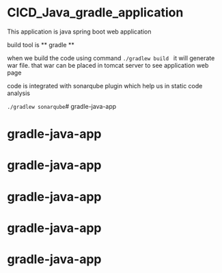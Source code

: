 # CICD_Java_gradle_application

This application is java spring boot web application  

build tool is ** gradle **

when we build the code using command ```./gradlew build ``` it will generate war file. that war can be placed in tomcat server to see application web page

code is integrated with sonarqube plugin which help us in static code analysis 

``` ./gradlew sonarqube ```# gradle-java-app
# gradle-java-app
# gradle-java-app
# gradle-java-app
# gradle-java-app
# gradle-java-app
